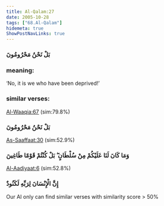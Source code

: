 ```yaml
---
title: Al-Qalam:27
date: 2005-10-28
tags: ["68.Al-Qalam"]
hidemeta: true 
ShowPostNavLinks: true 
---
```

### بَلْ نَحْنُ مَحْرُومُونَ
### meaning: 
‘No, it is we who have been deprived!’
### similar verses: 

[Al-Waaqia:67](/56/67) (sim:79.8%)

### بَلْ نَحْنُ مَحْرُومُونَ

[As-Saaffaat:30](/37/30) (sim:52.9%)

### وَمَا كَانَ لَنَا عَلَيْكُمْ مِنْ سُلْطَانٍ ۖ بَلْ كُنْتُمْ قَوْمًا طَاغِينَ

[Al-Aadiyaat:6](/100/6) (sim:52.8%)

### إِنَّ الْإِنْسَانَ لِرَبِّهِ لَكَنُودٌ

Our AI only can find similar verses with similarity score > 50% 

